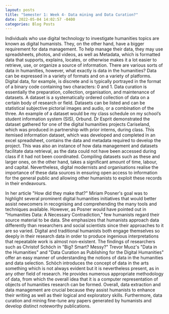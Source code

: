 ```yaml
---
layout: posts
title: "Semester 1: Week 4- Data mining and Data Curation?"
date: 2022-05-04 14:02:57 -0400
categories: Blog Posts
---
```



Individuals who use digital technology to investigate humanities topics are known as digital humanists. They, on the other hand, have a bigger requirement for data management. To help manage their data, they may use spreadsheets, photos, and videos, as well as Metadata, which is formatted data that supports, explains, locates, or otherwise makes it a lot easier to retrieve, use, or organize a source of information. There are various sorts of data in humanities, however, what exactly is data in the humanities? Data can be expressed in a variety of formats and on a variety of platforms. Digital data, for example, is discrete and is typically portrayed in the format of a binary code containing two characters: 0 and 1. Data curation is essentially the preparation, collection, organisation, and maintenance of datasets. A dataset is a systematically ordered collection of data on a certain body of research or field. Datasets can be listed and can be statistical subjective pictorial images and audio, or a combination of the three. An example of a dataset would be my class schedule on my school’s student information system (SIS), Orbund. Dr Esprit demonstrated the dataset gathered for one of the digital humanities projects Cariseland, which was produced in partnership with prior interns, during class. This itemised information dataset, which was developed and completed in an excel spreadsheet, contains the data and metadata required to develop the project. This was also an instance of how data management and datasets facilitate data retrieval, as the data could not have been accessed during class if it had not been coordinated. Compiling datasets such as these and larger ones, on the other hand, takes a significant amount of time, labour, and capital. Nevertheless, digital modernists and organisations realise the importance of these data sources in ensuring open access to information for the general public and allowing other humanists to exploit these records in their endeavours.

In her article "How did they make that?" Miriam Posner's goal was to highlight several prominent digital humanities initiatives that would better assist newcomers in recognising and comprehending the many tools and techniques available. However, as Posner would have pointed out in "Humanities Data: A Necessary Contradiction," few humanists regard their source material to be data. She emphasizes that humanists approach data differently than researchers and social scientists since their approaches to it are so varied. Digital and traditional humanists both engage themselves so deeply in their research data in order to produce ingenious interpretations that repeatable work is almost non-existent. The findings of researchers such as Christof Schöch in "Big? Smart? Messy?" Trevor Muoz's "Data in the Humanities" and "Data Curation as Publishing for the Digital Humanities" offer an easy manner of understanding the notions of data in the humanities and data selection. Schöch introduces the concept of data in the arts something which is not always evident but it is nevertheless present, as in any other field of research. He provides numerous appropriate methodology of data, from which the overall idea that it is a computer representation of objects of humanities research can be formed.
Overall, data extraction and data management are crucial because they assist humanists to enhance their writing as well as their logical and exploratory skills. Furthermore, data curation and mining fine-tune any papers generated by humanists and develop distinct noteworthy publications.
